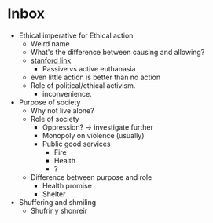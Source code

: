 ---
---

# Inbox

- Ethical imperative for Ethical action
  - Weird name
  - What's the difference between causing and allowing?
  - [stanford link](https://plato.stanford.edu/entries/doing-allowing/)
    - Passive vs active euthanasia
  - even little action is better than no action
  - Role of political/ethical activism.
    - inconvenience.
- Purpose of society
  - Why not live alone?
  - Role of society
    - Oppression? -> investigate further
    - Monopoly on violence (usually)
    - Public good services
      - Fire
      - Health
      - ?
  - Difference between purpose and role
    - Health promise
    - Shelter
- Shuffering and shmiling
  - Shufrir y shonreir
